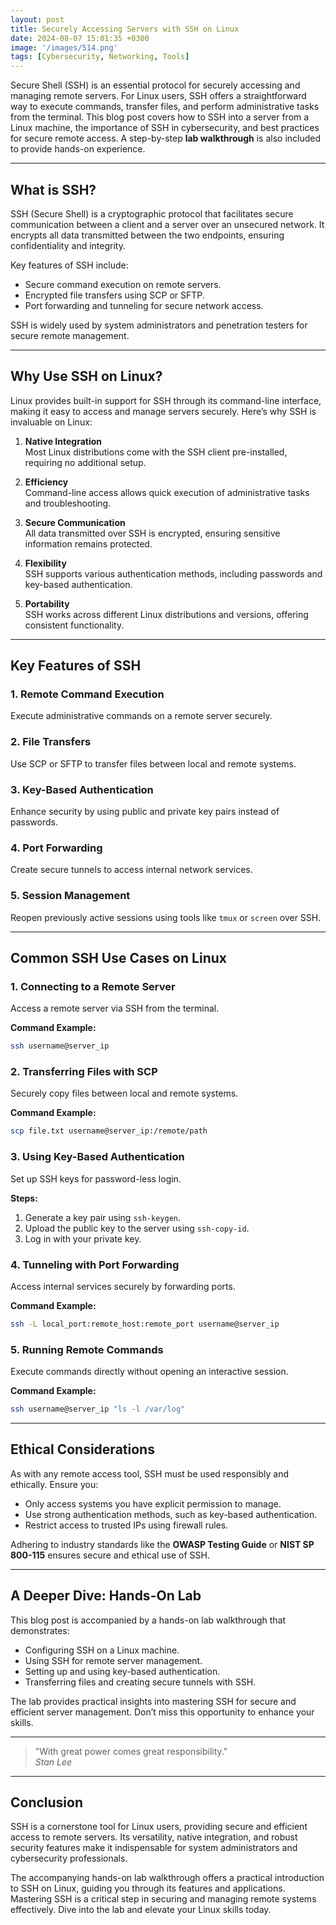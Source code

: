 ```yaml
---
layout: post
title: Securely Accessing Servers with SSH on Linux
date: 2024-08-07 15:01:35 +0300
image: '/images/514.png'
tags: [Cybersecurity, Networking, Tools]
---
```


Secure Shell (SSH) is an essential protocol for securely accessing and managing remote servers. For Linux users, SSH offers a straightforward way to execute commands, transfer files, and perform administrative tasks from the terminal. This blog post covers how to SSH into a server from a Linux machine, the importance of SSH in cybersecurity, and best practices for secure remote access. A step-by-step **lab walkthrough** is also included to provide hands-on experience.

---

## What is SSH?

SSH (Secure Shell) is a cryptographic protocol that facilitates secure communication between a client and a server over an unsecured network. It encrypts all data transmitted between the two endpoints, ensuring confidentiality and integrity.

Key features of SSH include:
- Secure command execution on remote servers.  
- Encrypted file transfers using SCP or SFTP.  
- Port forwarding and tunneling for secure network access.  

SSH is widely used by system administrators and penetration testers for secure remote management.

---

## Why Use SSH on Linux?

Linux provides built-in support for SSH through its command-line interface, making it easy to access and manage servers securely. Here’s why SSH is invaluable on Linux:

1. **Native Integration**  
   Most Linux distributions come with the SSH client pre-installed, requiring no additional setup.

2. **Efficiency**  
   Command-line access allows quick execution of administrative tasks and troubleshooting.

3. **Secure Communication**  
   All data transmitted over SSH is encrypted, ensuring sensitive information remains protected.

4. **Flexibility**  
   SSH supports various authentication methods, including passwords and key-based authentication.

5. **Portability**  
   SSH works across different Linux distributions and versions, offering consistent functionality.

---

## Key Features of SSH

### 1. **Remote Command Execution**
Execute administrative commands on a remote server securely.

### 2. **File Transfers**
Use SCP or SFTP to transfer files between local and remote systems.

### 3. **Key-Based Authentication**
Enhance security by using public and private key pairs instead of passwords.

### 4. **Port Forwarding**
Create secure tunnels to access internal network services.

### 5. **Session Management**
Reopen previously active sessions using tools like `tmux` or `screen` over SSH.

---

## Common SSH Use Cases on Linux

### 1. **Connecting to a Remote Server**
Access a remote server via SSH from the terminal.

**Command Example:**  
```bash
ssh username@server_ip
```

### 2. **Transferring Files with SCP**
Securely copy files between local and remote systems.

**Command Example:**  
```bash
scp file.txt username@server_ip:/remote/path
```

### 3. **Using Key-Based Authentication**
Set up SSH keys for password-less login.

**Steps:**
1. Generate a key pair using `ssh-keygen`.
2. Upload the public key to the server using `ssh-copy-id`.
3. Log in with your private key.

### 4. **Tunneling with Port Forwarding**
Access internal services securely by forwarding ports.

**Command Example:**  
```bash
ssh -L local_port:remote_host:remote_port username@server_ip
```

### 5. **Running Remote Commands**
Execute commands directly without opening an interactive session.

**Command Example:**  
```bash
ssh username@server_ip "ls -l /var/log"
```

---

## Ethical Considerations

As with any remote access tool, SSH must be used responsibly and ethically. Ensure you:
- Only access systems you have explicit permission to manage.
- Use strong authentication methods, such as key-based authentication.
- Restrict access to trusted IPs using firewall rules.

Adhering to industry standards like the **OWASP Testing Guide** or **NIST SP 800-115** ensures secure and ethical use of SSH.

---

## A Deeper Dive: Hands-On Lab

This blog post is accompanied by a hands-on lab walkthrough that demonstrates:
- Configuring SSH on a Linux machine.
- Using SSH for remote server management.
- Setting up and using key-based authentication.
- Transferring files and creating secure tunnels with SSH.

The lab provides practical insights into mastering SSH for secure and efficient server management. Don’t miss this opportunity to enhance your skills.

---

> "With great power comes great responsibility."  
> <cite>Stan Lee</cite>

---

## Conclusion

SSH is a cornerstone tool for Linux users, providing secure and efficient access to remote servers. Its versatility, native integration, and robust security features make it indispensable for system administrators and cybersecurity professionals.

The accompanying hands-on lab walkthrough offers a practical introduction to SSH on Linux, guiding you through its features and applications. Mastering SSH is a critical step in securing and managing remote systems effectively. Dive into the lab and elevate your Linux skills today.
